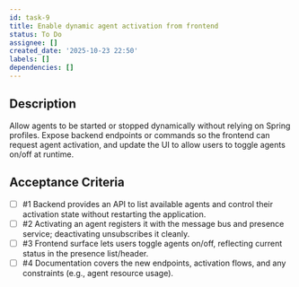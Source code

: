 ```yaml
---
id: task-9
title: Enable dynamic agent activation from frontend
status: To Do
assignee: []
created_date: '2025-10-23 22:50'
labels: []
dependencies: []
---
```


## Description

<!-- SECTION:DESCRIPTION:BEGIN -->
Allow agents to be started or stopped dynamically without relying on Spring profiles. Expose backend endpoints or commands so the frontend can request agent activation, and update the UI to allow users to toggle agents on/off at runtime.
<!-- SECTION:DESCRIPTION:END -->

## Acceptance Criteria
<!-- AC:BEGIN -->
- [ ] #1 Backend provides an API to list available agents and control their activation state without restarting the application.
- [ ] #2 Activating an agent registers it with the message bus and presence service; deactivating unsubscribes it cleanly.
- [ ] #3 Frontend surface lets users toggle agents on/off, reflecting current status in the presence list/header.
- [ ] #4 Documentation covers the new endpoints, activation flows, and any constraints (e.g., agent resource usage).
<!-- AC:END -->

